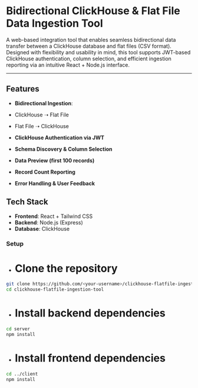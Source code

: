 # Bidirectional ClickHouse & Flat File Data Ingestion Tool

A web-based integration tool that enables seamless bidirectional data transfer between a ClickHouse database and flat files (CSV format). Designed with flexibility and usability in mind, this tool supports JWT-based ClickHouse authentication, column selection, and efficient ingestion reporting via an intuitive React + Node.js interface.

---

## Features

-  **Bidirectional Ingestion**:  
  - ClickHouse ➝ Flat File  
  - Flat File ➝ ClickHouse  

-  **ClickHouse Authentication via JWT**

-  **Schema Discovery & Column Selection**

-  **Data Preview (first 100 records)**

-  **Record Count Reporting**

-  **Error Handling & User Feedback**


## Tech Stack

- **Frontend**: React + Tailwind CSS  
- **Backend**: Node.js (Express)  
- **Database**: ClickHouse


### Setup

- # Clone the repository
```bash
git clone https://github.com/<your-username>/clickhouse-flatfile-ingestion-tool.git
cd clickhouse-flatfile-ingestion-tool
```

- # Install backend dependencies
```bash
cd server
npm install
```
- # Install frontend dependencies
```bash
cd ../client
npm install
```
